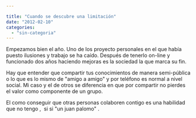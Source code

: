 ```yaml
---

title: "Cuando se descubre una limitación"
date: "2012-02-10"
categories: 
  - "sin-categoria"
---
```


Empezamos bien el año. Uno de los proyecto personales en el que había puesto ilusiones y trabajo se ha caído. Después de tenerlo on-line y funcionado dos años haciendo mejoras es la sociedad la que marca su fin.

Hay que entender que compartir tus conocimientos de manera semi-pública o lo que es lo mismo de "amigo a amigo" y por teléfono es normal a nivel social. Mi caso y el de otros se diferencia en que por compartir no pierdes el valor como componente de un grupo.

El como conseguir que otras personas colaboren contigo es una habilidad que no tengo ,  si si "un juan palomo" .
